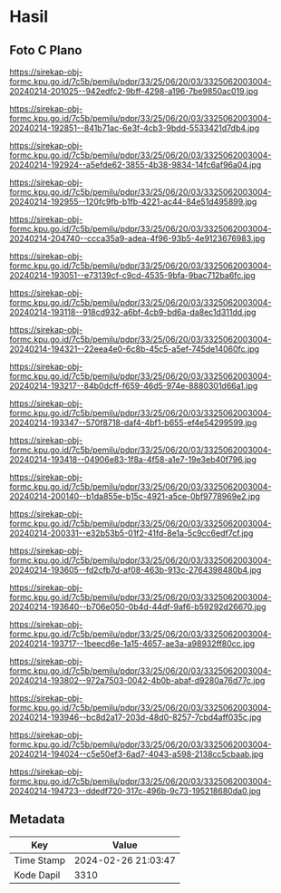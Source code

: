 # Hasil

## Foto C Plano

https://sirekap-obj-formc.kpu.go.id/7c5b/pemilu/pdpr/33/25/06/20/03/3325062003004-20240214-201025--942edfc2-9bff-4298-a196-7be9850ac019.jpg

https://sirekap-obj-formc.kpu.go.id/7c5b/pemilu/pdpr/33/25/06/20/03/3325062003004-20240214-192851--841b71ac-6e3f-4cb3-9bdd-5533421d7db4.jpg

https://sirekap-obj-formc.kpu.go.id/7c5b/pemilu/pdpr/33/25/06/20/03/3325062003004-20240214-192924--a5efde62-3855-4b38-9834-14fc6af96a04.jpg

https://sirekap-obj-formc.kpu.go.id/7c5b/pemilu/pdpr/33/25/06/20/03/3325062003004-20240214-192955--120fc9fb-b1fb-4221-ac44-84e51d495899.jpg

https://sirekap-obj-formc.kpu.go.id/7c5b/pemilu/pdpr/33/25/06/20/03/3325062003004-20240214-204740--ccca35a9-adea-4f96-93b5-4e9123676983.jpg

https://sirekap-obj-formc.kpu.go.id/7c5b/pemilu/pdpr/33/25/06/20/03/3325062003004-20240214-193051--e73139cf-c9cd-4535-9bfa-9bac712ba6fc.jpg

https://sirekap-obj-formc.kpu.go.id/7c5b/pemilu/pdpr/33/25/06/20/03/3325062003004-20240214-193118--918cd932-a6bf-4cb9-bd6a-da8ec1d311dd.jpg

https://sirekap-obj-formc.kpu.go.id/7c5b/pemilu/pdpr/33/25/06/20/03/3325062003004-20240214-194321--22eea4e0-6c8b-45c5-a5ef-745de14060fc.jpg

https://sirekap-obj-formc.kpu.go.id/7c5b/pemilu/pdpr/33/25/06/20/03/3325062003004-20240214-193217--84b0dcff-f659-46d5-974e-8880301d66a1.jpg

https://sirekap-obj-formc.kpu.go.id/7c5b/pemilu/pdpr/33/25/06/20/03/3325062003004-20240214-193347--570f8718-daf4-4bf1-b655-ef4e54299599.jpg

https://sirekap-obj-formc.kpu.go.id/7c5b/pemilu/pdpr/33/25/06/20/03/3325062003004-20240214-193418--04906e83-1f8a-4f58-a1e7-19e3eb40f796.jpg

https://sirekap-obj-formc.kpu.go.id/7c5b/pemilu/pdpr/33/25/06/20/03/3325062003004-20240214-200140--b1da855e-b15c-4921-a5ce-0bf9778969e2.jpg

https://sirekap-obj-formc.kpu.go.id/7c5b/pemilu/pdpr/33/25/06/20/03/3325062003004-20240214-200331--e32b53b5-01f2-41fd-8e1a-5c9cc6edf7cf.jpg

https://sirekap-obj-formc.kpu.go.id/7c5b/pemilu/pdpr/33/25/06/20/03/3325062003004-20240214-193605--fd2cfb7d-af08-463b-913c-2764398480b4.jpg

https://sirekap-obj-formc.kpu.go.id/7c5b/pemilu/pdpr/33/25/06/20/03/3325062003004-20240214-193640--b706e050-0b4d-44df-9af6-b59292d26670.jpg

https://sirekap-obj-formc.kpu.go.id/7c5b/pemilu/pdpr/33/25/06/20/03/3325062003004-20240214-193717--1beecd6e-1a15-4657-ae3a-a98932ff80cc.jpg

https://sirekap-obj-formc.kpu.go.id/7c5b/pemilu/pdpr/33/25/06/20/03/3325062003004-20240214-193802--972a7503-0042-4b0b-abaf-d9280a76d77c.jpg

https://sirekap-obj-formc.kpu.go.id/7c5b/pemilu/pdpr/33/25/06/20/03/3325062003004-20240214-193946--bc8d2a17-203d-48d0-8257-7cbd4aff035c.jpg

https://sirekap-obj-formc.kpu.go.id/7c5b/pemilu/pdpr/33/25/06/20/03/3325062003004-20240214-194024--c5e50ef3-6ad7-4043-a598-2138cc5cbaab.jpg

https://sirekap-obj-formc.kpu.go.id/7c5b/pemilu/pdpr/33/25/06/20/03/3325062003004-20240214-194723--ddedf720-317c-496b-9c73-195218680da0.jpg


## Metadata

| Key        | Value               |
| ---------- | ------------------- |
| Time Stamp | 2024-02-26 21:03:47 |
| Kode Dapil | 3310                |



